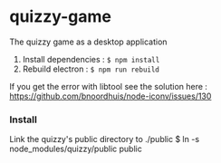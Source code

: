 # quizzy-game
The quizzy game as a desktop application

1. Install dependencies : `$ npm install`
2. Rebuild electron : `$ npm run rebuild`

If you get the error with libtool see the solution here :
https://github.com/bnoordhuis/node-iconv/issues/130

### Install ###

Link the quizzy's public directory to ./public
$ ln -s node_modules/quizzy/public public